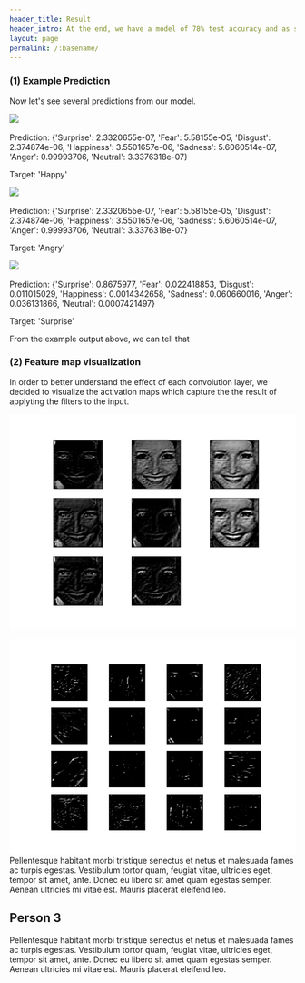 ```yaml
---
header_title: Result
header_intro: At the end, we have a model of 78% test accuracy and as small as 62 Mb.
layout: page
permalink: /:basename/
---
```

### (1) Example Prediction

Now let's see several predictions from our model.

![](https://github.com/LynetteGao/639-project/blob/LynetteGao-main-page/pages/happy.png?raw=true)

Prediction: {'Surprise': 2.3320655e-07, 'Fear': 5.58155e-05, 'Disgust': 2.374874e-06, 'Happiness': 3.5501657e-06, 'Sadness': 5.6060514e-07, 'Anger': 0.99993706, 'Neutral': 3.3376318e-07}

Target: 'Happy'

![](https://github.com/LynetteGao/639-project/blob/LynetteGao-main-page/pages/anger.png?raw=true)

Prediction: {'Surprise': 2.3320655e-07, 'Fear': 5.58155e-05, 'Disgust': 2.374874e-06, 'Happiness': 3.5501657e-06, 'Sadness': 5.6060514e-07, 'Anger': 0.99993706, 'Neutral': 3.3376318e-07}

Target: 'Angry'

![](https://github.com/LynetteGao/639-project/blob/LynetteGao-main-page/pages/surprise.png?raw=true)

Prediction: {'Surprise': 0.8675977, 'Fear': 0.022418853, 'Disgust': 0.011015029, 'Happiness': 0.0014342658, 'Sadness': 0.060660016, 'Anger': 0.036131866, 'Neutral': 0.0007421497}

Target: 'Surprise'

From the example output above, we can tell that

### (2) Feature map visualization

In order to better understand the effect of each convolution layer, we decided to visualize the activation maps which capture the the result of applyting the filters to the input.

![](https://github.com/LynetteGao/639-project/blob/LynetteGao-main-page/pages/layer1.png?raw=true)

![](https://github.com/LynetteGao/639-project/blob/LynetteGao-main-page/pages/layer2.png?raw=true)
Pellentesque habitant morbi tristique senectus et netus et malesuada fames ac turpis egestas. Vestibulum tortor quam, feugiat vitae, ultricies eget, tempor sit amet, ante. Donec eu libero sit amet quam egestas semper. Aenean ultricies mi vitae est. Mauris placerat eleifend leo.

## Person 3

Pellentesque habitant morbi tristique senectus et netus et malesuada fames ac turpis egestas. Vestibulum tortor quam, feugiat vitae, ultricies eget, tempor sit amet, ante. Donec eu libero sit amet quam egestas semper. Aenean ultricies mi vitae est. Mauris placerat eleifend leo.